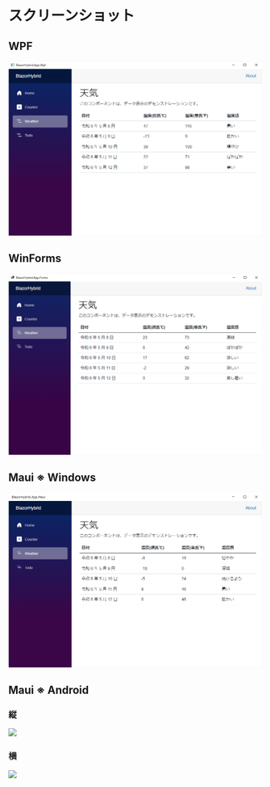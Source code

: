 # スクリーンショット

## WPF
![](image/screenshot_wpf.png)

## WinForms
![](image/screenshot_forms.png)

## Maui ※ Windows
![](image/screenshot_maui_windows.png)

## Maui ※ Android

### 縦
![](image/screenshot_maui_android_縦.png)

### 横
![](image/screenshot_maui_android_横.png)